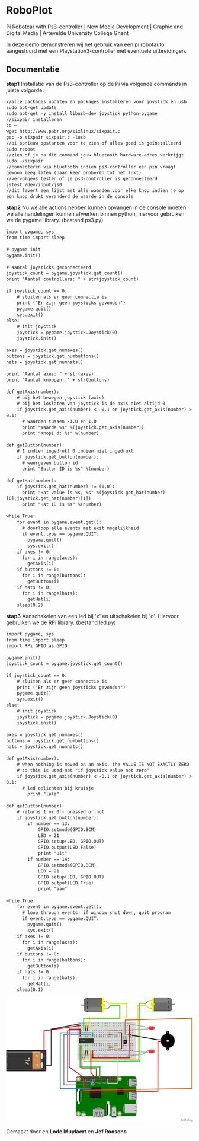 # RoboPlot
Pi Robotcar with Ps3-controller  | New Media Development | Graphic and Digital Media | Artevelde University College Ghent


In deze demo demonstreren wij het gebruik van een pi robotauto aangestuurd met een Playstation3-controller met eventuele uitbreidingen. 




Documentatie
-------------
**stap1**
Installatie van de Ps3-controller op de Pi via volgende commands in juiste volgorde:	
```
//alle packages updaten en packages installeren voor joystick en usb
sudo apt-get update
sudo apt-get -y install libusb-dev joystick python-pygame
//sixpair installeren
cd ~
wget http://www.pabr.org/sixlinux/sixpair.c
gcc -o sixpair sixpair.c -lusb
//pi opnieuw opstarten voor te zien of alles goed is geïnstalleerd
sudo reboot
//zien of je na dit command jouw bluetooth hardware-adres verkrijgt
sudo ~/sixpair
//connecteren via bluetooth indien ps3-controller een pin vraagt gewoon leeg laten (paar keer proberen tot het lukt)
//vervolgens testen of je ps3-controller is geconnecteerd
jstest /dev/input/js0
//dit levert een lijst met alle waarden voor elke knop indien je op een knop drukt veranderd de waarde in de console
```
**stap2**
Nu we alle actions hebben kunnen opvangen in de console moeten we alle handelingen kunnen afwerken binnen python, hiervoor gebruiken we de pygame library. (bestand ps3.py)
```
import pygame, sys
from time import sleep

# pygame init
pygame.init()

# aantal joysticks geconnecteerd
joystick_count = pygame.joystick.get_count()
print "Aantal controllers: " + str(joystick_count)

if joystick_count == 0:
    # sluiten als er geen connectie is
    print ("Er zijn geen joysticks gevonden")
    pygame.quit()
    sys.exit()
else:
    # init joystick
    joystick = pygame.joystick.Joystick(0)
    joystick.init()

axes = joystick.get_numaxes()
buttons = joystick.get_numbuttons()
hats = joystick.get_numhats()

print "Aantal axes: " + str(axes)
print "Aantal knoppen: " + str(buttons)

def getAxis(number):
    # bij het bewegen joystick (axis)
    # bij het loslaten van joystick is de axis niet altijd 0
    if joystick.get_axis(number) < -0.1 or joystick.get_axis(number) > 0.1:
      # waarden tussen -1.0 en 1.0
      print "Waarde %s" %(joystick.get_axis(number))
      print "KnopI d: %s" %(number)
 
def getButton(number):
    # 1 indien ingedrukt 0 indien niet ingedrukt
    if joystick.get_button(number):
      # weergeven button id
      print "Button ID is %s" %(number)

def getHat(number):
    if joystick.get_hat(number) != (0,0):
      print "Hat value is %s, %s" %(joystick.get_hat(number)[0],joystick.get_hat(number)[1])
      print "Hat ID is %s" %(number)

while True:
    for event in pygame.event.get():
      # doorloop alle events met exit mogelijkheid
      if event.type == pygame.QUIT:
        pygame.quit()
        sys.exit()
    if axes != 0:
      for i in range(axes):
        getAxis(i)
    if buttons != 0:
      for i in range(buttons):
        getButton(i)
    if hats != 0:
      for i in range(hats):
        getHat(i)
    sleep(0.2)
```
**stap3**
Aanschakelen van een led bij 'x' en uitschakelen bij 'o'.
Hiervoor gebruiken we de RPi library. (bestand led.py)
```
import pygame, sys
from time import sleep
import RPi.GPIO as GPIO

pygame.init()
joystick_count = pygame.joystick.get_count()

if joystick_count == 0:
    # sluiten als er geen connectie is
    print ("Er zijn geen joysticks gevonden")
    pygame.quit()
    sys.exit()
else:
    # init joystick
    joystick = pygame.joystick.Joystick(0)
    joystick.init()
    
axes = joystick.get_numaxes()
buttons = joystick.get_numbuttons()
hats = joystick.get_numhats()

def getAxis(number):
    # when nothing is moved on an axis, the VALUE IS NOT EXACTLY ZERO
    # so this is used not "if joystick value not zero"
    if joystick.get_axis(number) < -0.1 or joystick.get_axis(number) > 0.1:
      # led oplichten bij kruisje
        print "lala"       
        
def getButton(number):
    # returns 1 or 0 - pressed or not
    if joystick.get_button(number):
        if number == 13:
            GPIO.setmode(GPIO.BCM)
            LED = 21
            GPIO.setup(LED, GPIO.OUT)
            GPIO.output(LED,False)
            print "uit" 
        if number == 14:
            GPIO.setmode(GPIO.BCM)
            LED = 21
            GPIO.setup(LED, GPIO.OUT)
            GPIO.output(LED,True)
            print "aan"

while True:
    for event in pygame.event.get():
      # loop through events, if window shut down, quit program
      if event.type == pygame.QUIT:
        pygame.quit()
        sys.exit()
    if axes != 0:
      for i in range(axes):
        getAxis(i)
    if buttons != 0:
      for i in range(buttons):
        getButton(i)
    if hats != 0:
      for i in range(hats):
        getHat(i)
    sleep(0.1)
```

![Robotplot Connections](https://github.com/gdmgent-1718-wot/roboplot/blob/master/docs/Roboplot_Schema.png)



 Gemaakt door   en **Lode Muylaert** en **Jef Roosens**